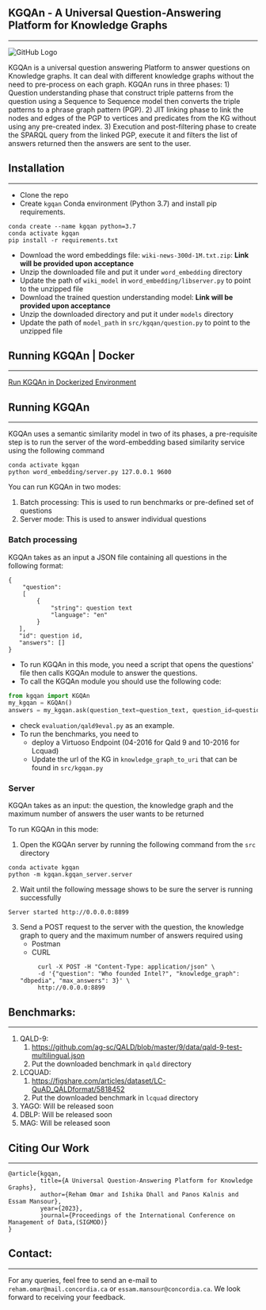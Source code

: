  KGQAn - A Universal Question-Answering Platform for Knowledge Graphs 
 ---
 - - - - -
![GitHub Logo](logo/KGQAn%20Architecture.png)

KGQAn is a universal question answering Platform to answer questions on Knowledge graphs. It can deal with different
knowledge graphs without the need to pre-process on each graph. KGQAn runs in three phases: 1) Question understanding phase
that construct triple patterns from the question using a Sequence to Sequence model then converts the triple patterns to 
a phrase graph pattern (PGP). 2) JIT linking phase to link the nodes and edges of the PGP to vertices and predicates from
the KG without using any pre-created index. 3) Execution and post-filtering phase to create the SPARQL query from the linked
PGP, execute it and filters the list of answers returned then the answers are sent to the user.


Installation
-----------
- - - - 
* Clone the repo
* Create `kgqan` Conda environment (Python 3.7) and install pip requirements.
```
conda create --name kgqan python=3.7
conda activate kgqan
pip install -r requirements.txt
```
* Download the word embeddings file: `wiki-news-300d-1M.txt.zip`: **Link will be provided upon acceptance**
* Unzip the downloaded file and put it under `word_embedding` directory
* Update the path of `wiki_model` in `word_embedding/libserver.py` to point to the unzipped file
* Download the trained question understanding model: **Link will be provided upon acceptance**
* Unzip the downloaded directory and put it under `models` directory
* Update the path of `model_path` in `src/kgqan/question.py` to point to the unzipped file

Running KGQAn | Docker
------------
- - - - 
[Run KGQAn in Dockerized Environment](docker_run.md)


Running KGQAn
------------
- - - - 

KGQAn uses a semantic similarity model in two of its phases, a pre-requisite step is to run the server of the
word-embedding based similarity service using the following command
 ```
 conda activate kgqan
 python word_embedding/server.py 127.0.0.1 9600
 ```
You can run KGQAn in two modes:
1. Batch processing: This is used to run benchmarks or pre-defined set of questions
2. Server mode: This is used to answer individual questions

### Batch processing ###
KGQAn takes as an input a JSON file containing all questions in the following format:
```
{
    "question": 
    [
        {
            "string": question text
            "language": "en"
        }
   ],
   "id": question id,
   "answers": []
}
```
* To run KGQAn in this mode, you need a script that opens the questions' file then calls KGQAn module to answer the questions.
* To call the KGQAn module you should use the following code:
```python
from kgqan import KGQAn
my_kgqan = KGQAn()
answers = my_kgqan.ask(question_text=question_text, question_id=question['id'], knowledge_graph=knowledge_graph)
```
* check `evaluation/qald9eval.py` as an example.
* To run the benchmarks, you need to
  * deploy a Virtuoso Endpoint (04-2016 for Qald 9 and 10-2016 for Lcquad)
  * Update the url of the KG in `knowledge_graph_to_uri` that can be found in `src/kgqan.py` 
### Server ###
KGQAn takes as an input: the question, the knowledge graph and the maximum number of answers the user wants to be returned

To run KGQAn in this mode:
1. Open the KGQAn server by running the following command from the `src` directory
```
conda activate kgqan
python -m kgqan.kgqan_server.server
```
2. Wait until the following message shows to be sure the server is running successfully
```
Server started http://0.0.0.0:8899
```
3. Send a POST request to the server with the question, the knowledge graph to query and the maximum number of answers required using
   * Postman
   * CURL
   ```
        curl -X POST -H "Content-Type: application/json" \
        -d '{"question": "Who founded Intel?", "knowledge_graph": "dbpedia", "max_answers": 3}' \
        http://0.0.0.0:8899
   ```

Benchmarks:
-
- - - -
1. QALD-9:
   1. https://github.com/ag-sc/QALD/blob/master/9/data/qald-9-test-multilingual.json
   2. Put the downloaded benchmark in `qald` directory
2. LCQUAD:
   1. https://figshare.com/articles/dataset/LC-QuAD_QALDformat/5818452
   2. Put the downloaded benchmark in `lcquad` directory
3. YAGO: Will be released soon
4. DBLP: Will be released soon
5. MAG: Will be released soon

Citing Our Work
-
- - - -
```
@article{kgqan,
         title={A Universal Question-Answering Platform for Knowledge Graphs}, 
         author={Reham Omar and Ishika Dhall and Panos Kalnis and Essam Mansour},
         year={2023},
         journal={Proceedings of the International Conference on Management of Data,(SIGMOD)} 
}
```
Contact:
-
- - - -
For any queries, feel free to send an e-mail to `reham.omar@mail.concordia.ca` or `essam.mansour@concordia.ca`. We look forward to receiving your feedback.
